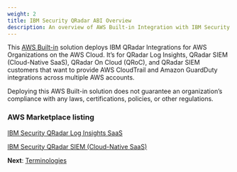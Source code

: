 ```yaml
---
weight: 2
title: IBM Security QRadar ABI Overview
description: An overview of AWS Built-in Integration with IBM Security QRadar Log Insights and IBM Security QRadar SIEM (Cloud-Native SaaS)
---
```


This [AWS Built-in](https://aws.amazon.com/marketplace/solutions/built-in) solution deploys IBM QRadar Integrations for AWS Organizations on the AWS Cloud. It’s for QRadar Log Insights, QRadar SIEM (Cloud-Native SaaS), QRadar On Cloud (QRoC), and QRadar SIEM customers that want to provide AWS CloudTrail and Amazon GuardDuty integrations across multiple AWS accounts.

Deploying this AWS Built-in solution does not guarantee an organization’s compliance with any laws, certifications, policies, or other regulations.

### AWS Marketplace listing

[IBM Security QRadar Log Insights SaaS](https://aws.amazon.com/marketplace/pp/prodview-p2llj6q6wlsq4)

[IBM Security QRadar SIEM (Cloud-Native SaaS)](https://aws.amazon.com/marketplace/pp/prodview-yjqjuhcxzub7s)

**Next**: [Terminologies](/terminologies/index.html)
